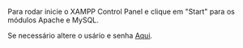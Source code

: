 Para rodar inicie o XAMPP Control Panel e clique em "Start" para os módulos Apache e MySQL.

Se necessário altere o usário e senha [Aqui](includes/db.php).
